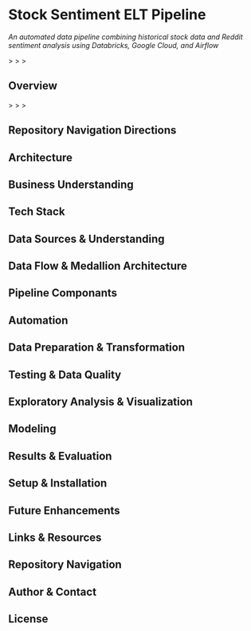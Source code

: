 # Stock Sentiment ELT Pipeline
*An automated data pipeline combining historical stock data and Reddit sentiment analysis using Databricks, Google Cloud, and Airflow*
<!-- placeholder -->>
<!-- placeholder -->>
<!-- placeholder -->>

## Overview
<!-- placeholder -->>
<!-- placeholder -->>
<!-- placeholder -->>

## Repository Navigation Directions


## Architecture


## Business Understanding


## Tech Stack


## Data Sources & Understanding


## Data Flow & Medallion Architecture


## Pipeline Componants


## Automation


## Data Preparation & Transformation


## Testing & Data Quality


## Exploratory Analysis & Visualization


## Modeling


## Results & Evaluation


## Setup & Installation


## Future Enhancements


## Links & Resources


## Repository Navigation


## Author & Contact


## License